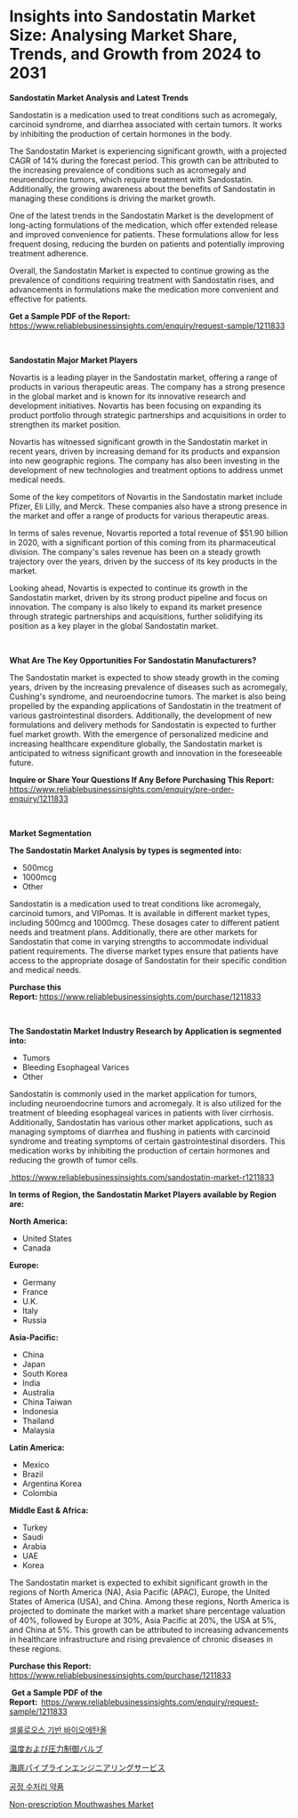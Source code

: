 <p><h1>Insights into Sandostatin Market Size: Analysing Market Share, Trends, and Growth from 2024 to 2031</h1></p><p><strong>Sandostatin Market Analysis and Latest Trends</strong></p>
<p><p>Sandostatin is a medication used to treat conditions such as acromegaly, carcinoid syndrome, and diarrhea associated with certain tumors. It works by inhibiting the production of certain hormones in the body.</p><p>The Sandostatin Market is experiencing significant growth, with a projected CAGR of 14% during the forecast period. This growth can be attributed to the increasing prevalence of conditions such as acromegaly and neuroendocrine tumors, which require treatment with Sandostatin. Additionally, the growing awareness about the benefits of Sandostatin in managing these conditions is driving the market growth.</p><p>One of the latest trends in the Sandostatin Market is the development of long-acting formulations of the medication, which offer extended release and improved convenience for patients. These formulations allow for less frequent dosing, reducing the burden on patients and potentially improving treatment adherence.</p><p>Overall, the Sandostatin Market is expected to continue growing as the prevalence of conditions requiring treatment with Sandostatin rises, and advancements in formulations make the medication more convenient and effective for patients.</p></p>
<p><strong>Get a Sample PDF of the Report:&nbsp;</strong> <a href="https://www.reliablebusinessinsights.com/enquiry/request-sample/1211833">https://www.reliablebusinessinsights.com/enquiry/request-sample/1211833</a></p>
<p>&nbsp;</p>
<p><strong>Sandostatin Major Market Players</strong></p>
<p><p>Novartis is a leading player in the Sandostatin market, offering a range of products in various therapeutic areas. The company has a strong presence in the global market and is known for its innovative research and development initiatives. Novartis has been focusing on expanding its product portfolio through strategic partnerships and acquisitions in order to strengthen its market position.</p><p>Novartis has witnessed significant growth in the Sandostatin market in recent years, driven by increasing demand for its products and expansion into new geographic regions. The company has also been investing in the development of new technologies and treatment options to address unmet medical needs.</p><p>Some of the key competitors of Novartis in the Sandostatin market include Pfizer, Eli Lilly, and Merck. These companies also have a strong presence in the market and offer a range of products for various therapeutic areas.</p><p>In terms of sales revenue, Novartis reported a total revenue of $51.90 billion in 2020, with a significant portion of this coming from its pharmaceutical division. The company's sales revenue has been on a steady growth trajectory over the years, driven by the success of its key products in the market.</p><p>Looking ahead, Novartis is expected to continue its growth in the Sandostatin market, driven by its strong product pipeline and focus on innovation. The company is also likely to expand its market presence through strategic partnerships and acquisitions, further solidifying its position as a key player in the global Sandostatin market.</p></p>
<p>&nbsp;</p>
<p><strong>What Are The Key Opportunities For Sandostatin Manufacturers?</strong></p>
<p><p>The Sandostatin market is expected to show steady growth in the coming years, driven by the increasing prevalence of diseases such as acromegaly, Cushing's syndrome, and neuroendocrine tumors. The market is also being propelled by the expanding applications of Sandostatin in the treatment of various gastrointestinal disorders. Additionally, the development of new formulations and delivery methods for Sandostatin is expected to further fuel market growth. With the emergence of personalized medicine and increasing healthcare expenditure globally, the Sandostatin market is anticipated to witness significant growth and innovation in the foreseeable future.</p></p>
<p><strong>Inquire or Share Your Questions If Any Before Purchasing This Report:</strong> <a href="https://www.reliablebusinessinsights.com/enquiry/pre-order-enquiry/1211833">https://www.reliablebusinessinsights.com/enquiry/pre-order-enquiry/1211833</a></p>
<p>&nbsp;</p>
<p><strong>Market Segmentation</strong></p>
<p><strong>The Sandostatin Market Analysis by types is segmented into:</strong></p>
<p><ul><li>500mcg</li><li>1000mcg</li><li>Other</li></ul></p>
<p><p>Sandostatin is a medication used to treat conditions like acromegaly, carcinoid tumors, and VIPomas. It is available in different market types, including 500mcg and 1000mcg. These dosages cater to different patient needs and treatment plans. Additionally, there are other markets for Sandostatin that come in varying strengths to accommodate individual patient requirements. The diverse market types ensure that patients have access to the appropriate dosage of Sandostatin for their specific condition and medical needs.</p></p>
<p><strong>Purchase this Report:&nbsp;</strong><a href="https://www.reliablebusinessinsights.com/purchase/1211833">https://www.reliablebusinessinsights.com/purchase/1211833</a></p>
<p>&nbsp;</p>
<p><strong>The Sandostatin Market Industry Research by Application is segmented into:</strong></p>
<p><ul><li>Tumors</li><li>Bleeding Esophageal Varices</li><li>Other</li></ul></p>
<p><p>Sandostatin is commonly used in the market application for tumors, including neuroendocrine tumors and acromegaly. It is also utilized for the treatment of bleeding esophageal varices in patients with liver cirrhosis. Additionally, Sandostatin has various other market applications, such as managing symptoms of diarrhea and flushing in patients with carcinoid syndrome and treating symptoms of certain gastrointestinal disorders. This medication works by inhibiting the production of certain hormones and reducing the growth of tumor cells.</p></p>
<p><a href="https://www.reliablebusinessinsights.com/sandostatin-market-r1211833">&nbsp;https://www.reliablebusinessinsights.com/sandostatin-market-r1211833</a></p>
<p><strong>In terms of Region, the Sandostatin Market Players available by Region are:</strong></p>
<p>
    <p> <strong> North America: </strong>
        <ul>
            <li>United States</li>
            <li>Canada</li>
        </ul>
        </p> 
    <p> <strong> Europe: </strong>
        <ul>
            <li>Germany</li>
            <li>France</li>
            <li>U.K.</li>
            <li>Italy</li>
            <li>Russia</li>
        </ul>
        </p> 
    <p> <strong> Asia-Pacific: </strong>
        <ul>
            <li>China</li>
            <li>Japan</li>
            <li>South Korea</li>
            <li>India</li>
            <li>Australia</li>
            <li>China Taiwan</li>
            <li>Indonesia</li>
            <li>Thailand</li>
            <li>Malaysia</li>
        </ul>
        </p> 
    <p> <strong> Latin America: </strong>
        <ul>
            <li>Mexico</li>
            <li>Brazil</li>
            <li>Argentina Korea</li>
            <li>Colombia</li>
        </ul>
        </p> 
    <p> <strong> Middle East & Africa: </strong>
        <ul>
            <li>Turkey</li>
            <li>Saudi</li>
            <li>Arabia</li>
            <li>UAE</li>
            <li>Korea</li>
        </ul>
    </p>
    </p>
<p><p>The Sandostatin market is expected to exhibit significant growth in the regions of North America (NA), Asia Pacific (APAC), Europe, the United States of America (USA), and China. Among these regions, North America is projected to dominate the market with a market share percentage valuation of 40%, followed by Europe at 30%, Asia Pacific at 20%, the USA at 5%, and China at 5%. This growth can be attributed to increasing advancements in healthcare infrastructure and rising prevalence of chronic diseases in these regions.</p></p>
<p><strong>Purchase this Report: </strong><a href="https://www.reliablebusinessinsights.com/purchase/1211833">https://www.reliablebusinessinsights.com/purchase/1211833</a></p>
<p>&nbsp;<strong>Get a Sample PDF of the Report:&nbsp;&nbsp;</strong><a href="https://www.reliablebusinessinsights.com/enquiry/request-sample/1211833">https://www.reliablebusinessinsights.com/enquiry/request-sample/1211833</a></p>
<p><strong></strong></p>
<p><p><a href="https://medium.com/@ukaszduda1/%EC%85%80%EB%A3%B0%EB%A1%9C%EC%8A%A4-%EA%B8%B0%EB%B0%98-%EB%B0%94%EC%9D%B4%EC%98%A4%EC%97%90%ED%83%84%EC%98%AC-%EC%8B%9C%EC%9E%A5-%EC%A0%84%EB%A7%9D-%EC%82%B0%EC%97%85-%EA%B0%9C%EC%9A%94-%EB%B0%8F-%EC%98%88%EC%B8%A1-2024%EB%85%84%EB%B6%80%ED%84%B0-2031%EB%85%84%EA%B9%8C%EC%A7%80-58acde88c032">셀룰로오스 기반 바이오에탄올</a></p><p><a href="https://github.com/FrancoWeber2023/Market-Research-Report-List-1/blob/main/5319197101654.md">温度および圧力制御バルブ</a></p><p><a href="https://github.com/kegley4963/Market-Research-Report-List-1/blob/main/3401545101653.md">海底パイプラインエンジニアリングサービス</a></p><p><a href="https://medium.com/@othaleffler66/%ED%95%B4%EB%8F%85-%EA%B3%B5%EC%A0%95-%EC%88%98%EC%B2%98%EB%A6%AC-%ED%99%94%ED%95%99%EC%A0%9C-%EC%8B%9C%EC%9E%A5-%EC%A7%80%ED%91%9C-%EC%8B%9C%EC%9E%A5-%EC%A0%90%EC%9C%A0%EC%9C%A8-%ED%8A%B8%EB%A0%8C%EB%93%9C-%EB%B0%8F-%EC%84%B1%EC%9E%A5-%EC%96%91%EC%83%81-a0f961619448">공정 수처리 약품</a></p><p><a href="https://github.com/Whitneyboyettebo9kiw7yr13/Market-Research-Report-List-2/blob/main/non-prescription-mouthwashes-market.md">Non-prescription Mouthwashes Market</a></p></p>